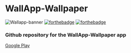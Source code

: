 # WallApp-Wallpaper 
![Wallapp-banner](https://adrw-eu.s3.amazonaws.com/img/WallApp_Cover_1024x500_2.jpg?X-Amz-Algorithm=AWS4-HMAC-SHA256&X-Amz-Credential=AKIA5JPKTVJCWY7OPN6E%2F20220404%2Feu-central-1%2Fs3%2Faws4_request&X-Amz-Date=20220404T115618Z&X-Amz-Expires=3600&X-Amz-SignedHeaders=host&X-Amz-Signature=a11410dee7e34ea1b52010f56229ab64791e5da8fb9229c0161ca173c4110e84)
[![forthebadge](https://forthebadge.com/images/badges/built-for-android.svg)](https://forthebadge.com)
[![forthebadge](https://forthebadge.com/images/badges/made-with-java.svg)](https://forthebadge.com)

### Github repository for the WallApp-Wallpaper app

[Google Play](https://play.google.com/store/apps/details?id=com.adrw.wallappwallpaper)


